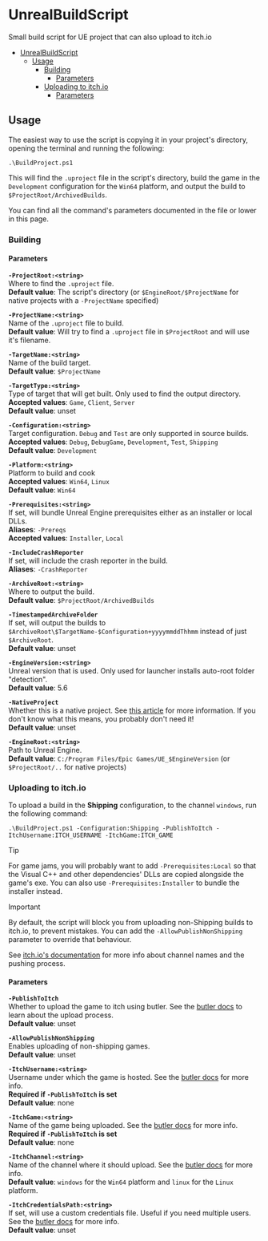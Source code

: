 # UnrealBuildScript
Small build script for UE project that can also upload to itch.io

- [UnrealBuildScript](#unrealbuildscript)
	- [Usage](#usage)
		- [Building](#building)
			- [Parameters](#parameters)
		- [Uploading to itch.io](#uploading-to-itchio)
			- [Parameters](#parameters-1)

## Usage

The easiest way to use the script is copying it in your project's directory, opening the terminal and running the following:

```pwsh
.\BuildProject.ps1
```

This will find the `.uproject` file in the script's directory, build the game in the `Development` configuration for the `Win64` platform, and output the build to `$ProjectRoot/ArchivedBuilds`.

You can find all the command's parameters documented in the file or lower in this page.

### Building

#### Parameters

**`-ProjectRoot:<string>`**  
Where to find the `.uproject` file.  
**Default value**: The script's directory (or `$EngineRoot/$ProjectName` for native projects with a `-ProjectName` specified)

**`-ProjectName:<string>`**  
Name of the `.uproject` file to build.  
**Default value**: Will try to find a `.uproject` file in `$ProjectRoot` and will use it's filename.

**`-TargetName:<string>`**  
Name of the build target.  
**Default value**: `$ProjectName`

**`-TargetType:<string>`**  
Type of target that will get built. Only used to find the output directory.  
**Accepted values**: `Game`, `Client`, `Server`  
**Default value**: unset

**`-Configuration:<string>`**  
Target configuration. `Debug` and `Test` are only supported in source builds.  
**Accepted values**: `Debug`, `DebugGame`, `Development`, `Test`, `Shipping`  
**Default value**: `Development`

**`-Platform:<string>`**  
Platform to build and cook  
**Accepted values**: `Win64`, `Linux`  
**Default value**: `Win64`

**`-Prerequisites:<string>`**  
If set, will bundle Unreal Engine prerequisites either as an installer or local DLLs.  
**Aliases**: `-Prereqs`  
**Accepted values**: `Installer`, `Local`

**`-IncludeCrashReporter`**  
If set, will include the crash reporter in the build.  
**Aliases**: `-CrashReporter`  

**`-ArchiveRoot:<string>`**  
Where to output the build.  
**Default value**: `$ProjectRoot/ArchivedBuilds`

**`-TimestampedArchiveFolder`**  
If set, will output the builds to `$ArchiveRoot\$TargetName-$Configuration+yyyymmddThhmm` instead of just `$ArchiveRoot`.  
**Default value**: unset

**`-EngineVersion:<string>`**  
Unreal version that is used. Only used for launcher installs auto-root folder "detection".  
**Default value**: 5.6

**`-NativeProject`**  
Whether this is a native project. See [this article](https://dev.epicgames.com/community/learning/knowledge-base/eP9R/unreal-engine-what-s-a-native-project) for more information. If you don't know what this means, you probably don't need it!  
**Default value**: unset

**`-EngineRoot:<string>`**  
Path to Unreal Engine.  
**Default value**: `C:/Program Files/Epic Games/UE_$EngineVersion` (or `$ProjectRoot/..` for native projects)

### Uploading to itch.io

To upload a build in the **Shipping** configuration, to the channel `windows`, run the following command:

```pwsh
.\BuildProject.ps1 -Configuration:Shipping -PublishToItch -ItchUsername:ITCH_USERNAME -ItchGame:ITCH_GAME
```

> [!TIP]
> For game jams, you will probably want to add `-Prerequisites:Local` so that the Visual C++ and other dependencies' DLLs are copied alongside the game's exe. You can also use `-Prerequisites:Installer` to bundle the installer instead.

> [!IMPORTANT]
> By default, the script will block you from uploading non-Shipping builds to itch.io, to prevent mistakes. You can add the `-AllowPublishNonShipping` parameter to override that behaviour.

See [itch.io's documentation](https://itch.io/docs/butler/pushing.html) for more info about channel names and the pushing process.

#### Parameters

**`-PublishToItch`**  
Whether to upload the game to itch using butler. See the [butler docs](https://itch.io/docs/butler/) to learn about the upload process.  
**Default value**: unset

**`-AllowPublishNonShipping`**  
Enables uploading of non-shipping games.  
**Default value**: unset

**`-ItchUsername:<string>`**  
Username under which the game is hosted. See the [butler docs](https://itch.io/docs/butler/pushing.html) for more info.  
**Required if `-PublishToItch` is set**  
**Default value**: none

**`-ItchGame:<string>`**  
Name of the game being uploaded. See the [butler docs](https://itch.io/docs/butler/pushing.html) for more info.  
**Required if `-PublishToItch` is set**  
**Default value**: none

**`-ItchChannel:<string>`**  
Name of the channel where it should upload. See the [butler docs](https://itch.io/docs/butler/pushing.html) for more info.  
**Default value**: `windows` for the `Win64` platform and `linux` for the `Linux` platform.

**`-ItchCredentialsPath:<string>`**  
If set, will use a custom credentials file. Useful if you need multiple users. See the [butler docs](https://itch.io/docs/butler/login.html) for more info.  
**Default value**: unset
